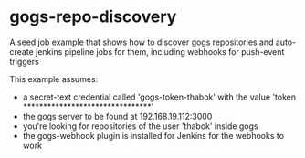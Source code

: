 # gogs-repo-discovery
A seed job example that shows how to discover gogs repositories and auto-create jenkins pipeline jobs for them, including webhooks for push-event triggers

This example assumes:
 - a secret-text credential called 'gogs-token-thabok' with the value 'token ********************************'
 - the gogs server to be found at 192.168.19.112:3000
 - you're looking for repositories of the user 'thabok' inside gogs
 - the gogs-webhook plugin is installed for Jenkins for the webhooks to work
